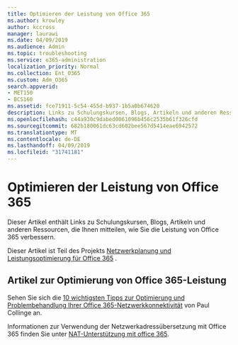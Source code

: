 ```yaml
---
title: Optimieren der Leistung von Office 365
ms.author: krowley
author: kccross
manager: laurawi
ms.date: 04/09/2019
ms.audience: Admin
ms.topic: troubleshooting
ms.service: o365-administration
localization_priority: Normal
ms.collection: Ent_O365
ms.custom: Adm_O365
search.appverid:
- MET150
- BCS160
ms.assetid: fce71911-5c54-455d-b937-1b5a0b674620
description: Links zu Schulungskursen, Blogs, Artikeln und anderen Ressourcen, die Ihnen mitteilen, wie Sie die Leistung von Office 365 verbessern.
ms.openlocfilehash: c44a930c9dabed0061096b456c2535b61f326cfd
ms.sourcegitcommit: 682b180061dc63cd602bee567d5414eae6942572
ms.translationtype: MT
ms.contentlocale: de-DE
ms.lasthandoff: 04/09/2019
ms.locfileid: "31741181"
---
```

# <a name="tune-office-365-performance"></a>Optimieren der Leistung von Office 365

Dieser Artikel enthält Links zu Schulungskursen, Blogs, Artikeln und anderen Ressourcen, die Ihnen mitteilen, wie Sie die Leistung von Office 365 verbessern.
  
Dieser Artikel ist Teil des Projekts [Netzwerkplanung und Leistungsoptimierung für Office 365](https://aka.ms/tune) .
   
## <a name="articles-about-fine-tuning-office-365-performance"></a>Artikel zur Optimierung von Office 365-Leistung

Sehen Sie sich die [10 wichtigsten Tipps zur Optimierung und Problembehandlung Ihrer Office 365-Netzwerkkonnektivität](https://blogs.technet.com/b/onthewire/archive/2014/06/18/top-10-tips-for-optimising-amp-troubleshooting-your-office-365-network-connectivity.aspx) von Paul Collinge an. 
  
Informationen zur Verwendung der Netzwerkadressübersetzung mit Office 365 finden Sie unter [NAT-Unterstützung mit office 365](nat-support-with-office-365.md).
  

